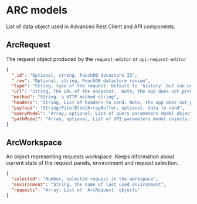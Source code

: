 # ARC models

List of data object used in Advanced Rest Client and API components.

## ArcRequest

The request object produced by the `request-editor` or `api-request-editor`

```json
{
  "_id": "Optional, string, PouchDB datastore ID",
  "_rev": "Optional, string, PouchDB datastore review",
  "type": "String, type of the request. Default to `history` but can be also `saved`",
  "url": "String, The URL of the endpoint.  Note, the app does not prevent invalid URL to be used",
  "method": "String, a HTTP method string",
  "headers": "String, List of headers to send. Note, the app does not prevent invalid headers to be send",
  "payload": "String|File|Blob|ArrayBuffer, optional, data to send",
  "queryModel": "Array, optional, List of query parameters model objects",
  "pathModel": "Array, optional, List of URI parameters model objects. This property is only available for `api-request-editor`"
}
```

## ArcWorkspace

An object representing requests workspace. Keeps information about current state of the request panels, environment and request selection.



```json
{
  "selected": "Number, selected request in the workspace",
  "environment": "String, the name of last used environment",
  "requests": "Array, List of `ArcRequest` objects"
}
```
